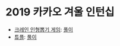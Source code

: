 2019 카카오 겨울 인턴십
=======================

- [크레인 인형뽑기 게임](https://programmers.co.kr/learn/courses/30/lessons/64061): [풀이](./64061.java)
- [튜플](https://programmers.co.kr/learn/courses/30/lessons/64065): [풀이](./64065.java)
